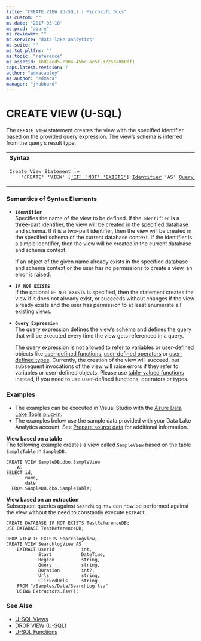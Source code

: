 ```yaml
---
title: "CREATE VIEW (U-SQL) | Microsoft Docs"
ms.custom: ""
ms.date: "2017-03-10"
ms.prod: "azure"
ms.reviewer: ""
ms.service: "data-lake-analytics"
ms.suite: ""
ms.tgt_pltfrm: ""
ms.topic: "reference"
ms.assetid: 1b81aed5-c904-45be-ae5f-3725da8b0df1
caps.latest.revision: 7
author: "edmacauley"
ms.author: "edmaca"
manager: "jhubbard"
---
```

# CREATE VIEW (U-SQL)
The `CREATE VIEW` statement creates the view with the specified identifier based on the provided query expression. The view’s schema is inferred from the query’s result type.  
  
<table><th align="left">Syntax</th><tr><td><pre>
Create_View_Statement :=                                                                                 
    'CREATE' 'VIEW' [<a href="#INE">'IF' 'NOT' 'EXISTS'</a>] <a href="#Ident">Identifier</a> 'AS' <a href="#qry_exp">Query_Expression</a>.
</pre></td></table>
 
### Semantics of Syntax Elements    
-   <a name="Ident"></a>**`Identifier`**  
    Specifies the name of the view to be defined. If the `Identifier` is a three-part identifier, the view will be created in the specified database and schema. If it is a two-part identifier, then the view will be created in the specified schema of the current database context. If the identifier is a simple identifier, then the view will be created in the current database and schema context.  
  
    If an object of the given name already exists in the specified database and schema context or the user has no permissions to create a view, an error is raised.  
  
-   <a name="INE"></a>**`IF NOT EXISTS`**   
    If the optional `IF NOT EXISTS` is specified, then the statement creates the view if it does not already exist, or succeeds without changes if the view already exists and the user has permission to at least enumerate all existing views.  
  
-   <a name="qry_exp"></a>**`Query_Expression`**  
    The query expression defines the view’s schema and defines the query that will be executed every time the view gets referenced in a query.  
  
    The query expression is not allowed to refer to variables or user-defined objects like [user-defined functions](https://docs.microsoft.com/azure/data-lake-analytics/data-lake-analytics-u-sql-programmability-guide#user-defined-functions---udf), [user-defined operators](https://docs.microsoft.com/azure/data-lake-analytics/data-lake-analytics-u-sql-programmability-guide#user-defined-objects--udo) or [user-defined types](https://docs.microsoft.com/azure/data-lake-analytics/data-lake-analytics-u-sql-programmability-guide#using-user-defined-types---udt). Currently, the creation of the view will succeed, but subsequent invocations of the view will raise errors if they refer to variables or user-defined objects. Please use [table-valued functions](../USQL/u-sql-table-valued-functions.md) instead, if you need to use user-defined functions, operators or types.
      
### Examples    
- The examples can be executed in Visual Studio with the [Azure Data Lake Tools plug-in](https://www.microsoft.com/download/details.aspx?id=49504).  
- The examples below use the sample data provided with your Data Lake Analytics account. See [Prepare source data](https://docs.microsoft.com/azure/data-lake-analytics/data-lake-analytics-get-started-portal#prepare-source-data) for additional information.

**View based on a table**     
The following example creates a view called `SampleView` based on the table `SampleTable` in `SampleDB`.  
```
CREATE VIEW SampleDB.dbo.SampleView  
    AS  
SELECT id,  
       name,  
       date  
  FROM SampleDB.dbo.SampleTable;  
```

**View based on an extraction**   
Subsequent queries against `SearchLog.tsv` can now be performed against the view without the need to constantly execute `EXTRACT`.
```
CREATE DATABASE IF NOT EXISTS TestReferenceDB;
USE DATABASE TestReferenceDB; 

DROP VIEW IF EXISTS SearchlogView;
CREATE VIEW SearchlogView AS  
    EXTRACT UserId          int,
            Start           DateTime,
            Region          string,
            Query           string,
            Duration        int?,
            Urls            string,
            ClickedUrls     string
    FROM "/Samples/Data/SearchLog.tsv"
    USING Extractors.Tsv();
```

### See Also    
- [U-SQL Views](../USQL/u-sql-views.md) 
- [DROP VIEW (U-SQL)](../USQL/drop-view-u-sql.md)
- [U-SQL Functions](../USQL/u-sql-functions.md)  
